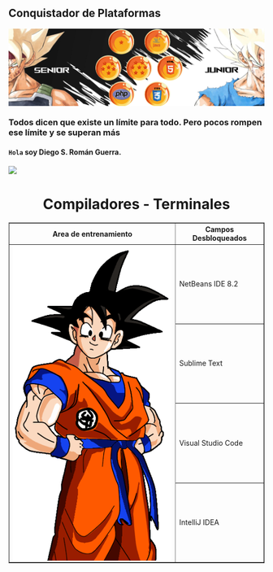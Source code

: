 ##  Conquistador de Plataformas 

<img align="center" src="img/1.2.png"/>

###  Todos dicen que existe un límite para todo. Pero pocos rompen ese límite y se superan más

#### `Hola` soy Diego S. Román Guerra. 

![](https://komarev.com/ghpvc/?username=Roman31X&color=ed0000&style=plastic)

<div>
 <center>
	 <h1>Compiladores - Terminales</h1>
  <table border="1">
    <tr>
	<th>Area de entrenamiento</th>
	<th>Campos Desbloqueados</th>
   </tr>
    <tr>
   <td rowspan="4"><img align="center" src="img/selecc.gif"/></td>
	<td>NetBeans IDE 8.2</td>
   </tr>
   <tr>
	   <td>Sublime Text</td>
   </tr>
   <tr>
	   <td>Visual Studio Code</td>
   </tr>
	   <tr>
	   <td>IntelliJ IDEA</td>
	  </tr>
  </table>
</center>
</div>
